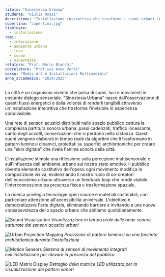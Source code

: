 ```yaml
---
titolo: "Sinestesia Urbana"
studente: "Giulia Rossi"
descrizione: "Installazione interattiva che trasforma i suoni urbani in giochi di luce, esplorando la percezione multisensoriale."
copertina: "copertina.jpg"
tipologie:
  - installazione
temi:
  - interazione
  - ambiente urbano
  - luce
  - suono
  - sinestesie
relatore: "Prof. Marco Bianchi"
correlatore: "Prof.ssa Anna Verdi"
corso: "Media Art e Installazioni Multimediali"
anno_accademico: "2024/2025"
---
```


La città è un organismo vivente che pulsa di suoni, luci e movimenti in costante dialogo sensoriale. "Sinestesia Urbana" nasce dall'osservazione di questi flussi energetici e dalla volontà di renderli tangibili attraverso un'installazione interattiva che trasforma l'invisibile in esperienza condivisibile.

Una rete di sensori acustici distribuiti nello spazio pubblico cattura la complessa partitura sonora urbana: passi cadenzati, traffico incessante, canto degli uccelli, conversazioni che si perdono nella distanza. Questi suoni vengono elaborati in tempo reale da algoritmi che li trasformano in pattern luminosi dinamici, proiettati su superfici architettoniche per creare una "skin digitale" che rivela l'anima sonora della città.

L'installazione stimola una riflessione sulla percezione multisensoriale e sull'influenza dell'ambiente urbano sul nostro stato emotivo. Il pubblico diventa elemento costitutivo dell'opera: ogni movimento modifica la composizione visiva, evidenziando il nostro ruolo di co-creatori dell'ecosistema urbano attraverso un feedback loop che rende visibile l'interconnessione tra presenza fisica e trasformazione spaziale.

La ricerca privilegia tecnologie open source e materiali sostenibili, con particolare attenzione all'accessibilità universale. L'obiettivo è democratizzare l'arte digitale, eliminando barriere e invitando a una nuova consapevolezza dello spazio urbano che abitiamo quotidianamente. 

![Sound Visualization](img-1.jpg)
*Visualizzazione in tempo reale delle onde sonore catturate dai sensori acustici urbani*

![Urban Projection Mapping](img-2.jpg)
*Proiezione di pattern luminosi su una facciata architettonica durante l'installazione*

![Motion Sensors](img-3.jpg)
*Sistema di sensori di movimento integrati nell'installazione per rilevare la presenza del pubblico*

![LED Matrix Display](img-4.jpg)
*Dettaglio della matrice LED utilizzata per la visualizzazione dei pattern sonori*
